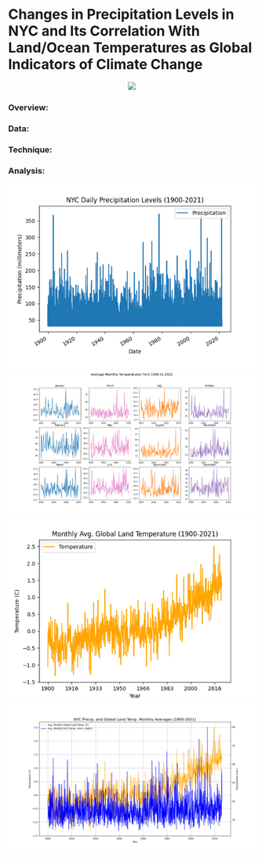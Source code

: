# Changes in Precipitation Levels in NYC and Its Correlation With Land/Ocean Temperatures as Global Indicators of Climate Change
<p align="center">
  <img src="https://static01.nyt.com/images/2021/08/07/us/07xp-elsalandfall-2/07xp-elsalandfall-2-superJumbo.jpg" />
</p>

### Overview:


### Data:

### Technique:

### Analysis:
![alt text](https://github.com/Saida0/Data-Science-Project/blob/main/PRCP_Daily.png)
![alt text](https://github.com/Saida0/Data-Science-Project/blob/main/PRCP_Monthly.png)
![alt text](https://github.com/Saida0/Data-Science-Project/blob/main/Land_Temp_Monthly.png)
![alt text](https://github.com/Saida0/Data-Science-Project/blob/main/Comparing_Monthly_PRCP_Land.png)


